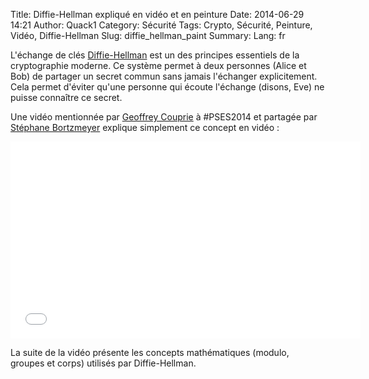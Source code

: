 Title: Diffie-Hellman expliqué en vidéo et en peinture
Date: 2014-06-29 14:21
Author: Quack1
Category: Sécurité
Tags: Crypto, Sécurité, Peinture, Vidéo, Diffie-Hellman
Slug: diffie_hellman_paint
Summary: 
Lang: fr

L'échange de clés [Diffie-Hellman](fr.wikipedia.org/wiki/Échange_de_clés_Diffie-Hellman) est un des principes essentiels de la cryptographie moderne. Ce système permet à deux personnes (Alice et Bob) de partager un secret commun sans jamais l'échanger explicitement. Cela permet d'éviter qu'une personne qui écoute l'échange (disons, Eve) ne puisse connaître ce secret.

Une vidéo mentionnée par [Geoffrey Couprie](https://twitter.com/gcouprie) à #PSES2014 et partagée par [Stéphane Bortzmeyer](https://twitter.com/bortzmeyer) explique simplement ce concept en vidéo :

<iframe width="560" height="315" src="//www.youtube.com/embed/YEBfamv-_do?start=139&amp;end=270" frameborder="0" allowfullscreen></iframe>

La suite de la vidéo présente les concepts mathématiques (modulo, groupes et corps) utilisés par Diffie-Hellman.
